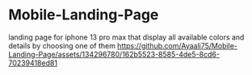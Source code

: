 # Mobile-Landing-Page
landing page for iphone 13 pro max that display all available colors and details by choosing one of them
https://github.com/Ayaali75/Mobile-Landing-Page/assets/134296780/162b5523-8585-4de5-8cd6-70239418ed81
